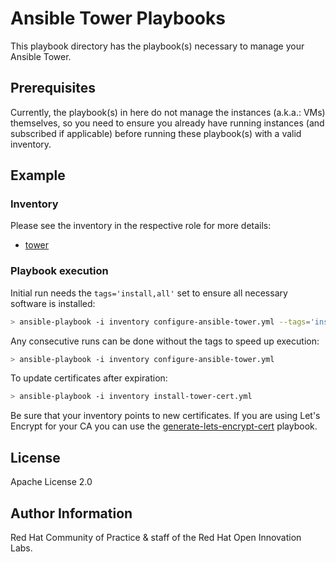 # Ansible Tower Playbooks

This playbook directory has the playbook(s) necessary to manage your Ansible Tower.

## Prerequisites

Currently, the playbook(s) in here do not manage the instances (a.k.a.: VMs) themselves, so you need to ensure you already have running instances (and subscribed if applicable) before running these playbook(s) with a valid inventory.

## Example

### Inventory

Please see the inventory in the respective role for more details:

- [tower](../../../roles/ansible/tower/README.md)


### Playbook execution

Initial run needs the `tags='install,all'` set to ensure all necessary software is installed:

```bash
> ansible-playbook -i inventory configure-ansible-tower.yml --tags='install,all'
```

Any consecutive runs can be done without the tags to speed up execution:
```bash
> ansible-playbook -i inventory configure-ansible-tower.yml
```

To update certificates after expiration: 
```bash
> ansible-playbook -i inventory install-tower-cert.yml
```
Be sure that your inventory points to new certificates. If you are using Let's Encrypt for your CA you can use the [generate-lets-encrypt-cert](../../certs/generate-lets-encrypt-cert.yml) playbook. 


License
-------

Apache License 2.0


Author Information
------------------

Red Hat Community of Practice & staff of the Red Hat Open Innovation Labs.
